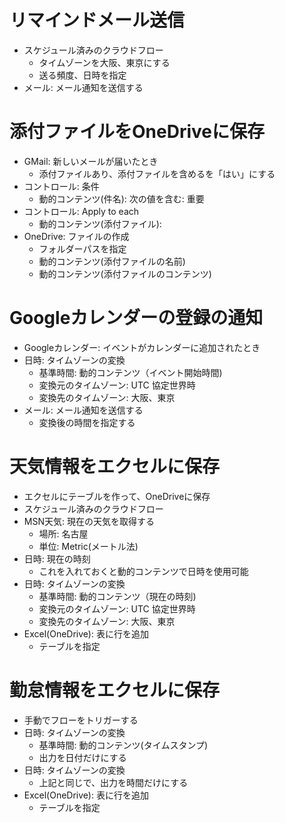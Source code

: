 # リマインドメール送信
* スケジュール済みのクラウドフロー
    * タイムゾーンを大阪、東京にする
    * 送る頻度、日時を指定
* メール: メール通知を送信する

# 添付ファイルをOneDriveに保存
* GMail: 新しいメールが届いたとき
    * 添付ファイルあり、添付ファイルを含めるを「はい」にする
* コントロール: 条件
    * 動的コンテンツ(件名): 次の値を含む: 重要
* コントロール: Apply to each
    * 動的コンテンツ(添付ファイル):
* OneDrive: ファイルの作成
    * フォルダーパスを指定
    * 動的コンテンツ(添付ファイルの名前)
    * 動的コンテンツ(添付ファイルのコンテンツ)

# Googleカレンダーの登録の通知
* Googleカレンダー: イベントがカレンダーに追加されたとき
* 日時: タイムゾーンの変換
    * 基準時間: 動的コンテンツ（イベント開始時間)
    * 変換元のタイムゾーン: UTC 協定世界時
    * 変換先のタイムゾーン: 大阪、東京
* メール: メール通知を送信する
    * 変換後の時間を指定する

# 天気情報をエクセルに保存
* エクセルにテーブルを作って、OneDriveに保存
* スケジュール済みのクラウドフロー
* MSN天気: 現在の天気を取得する
    * 場所: 名古屋
    * 単位: Metric(メートル法)
* 日時: 現在の時刻
    * これを入れておくと動的コンテンツで日時を使用可能
* 日時: タイムゾーンの変換
    * 基準時間: 動的コンテンツ（現在の時刻)
    * 変換元のタイムゾーン: UTC 協定世界時
    * 変換先のタイムゾーン: 大阪、東京    
* Excel(OneDrive): 表に行を追加
    * テーブルを指定

# 勤怠情報をエクセルに保存
* 手動でフローをトリガーする
* 日時: タイムゾーンの変換
    * 基準時間: 動的コンテンツ(タイムスタンプ)
    * 出力を日付だけにする
* 日時: タイムゾーンの変換
    * 上記と同じで、出力を時間だけにする
* Excel(OneDrive): 表に行を追加
    * テーブルを指定